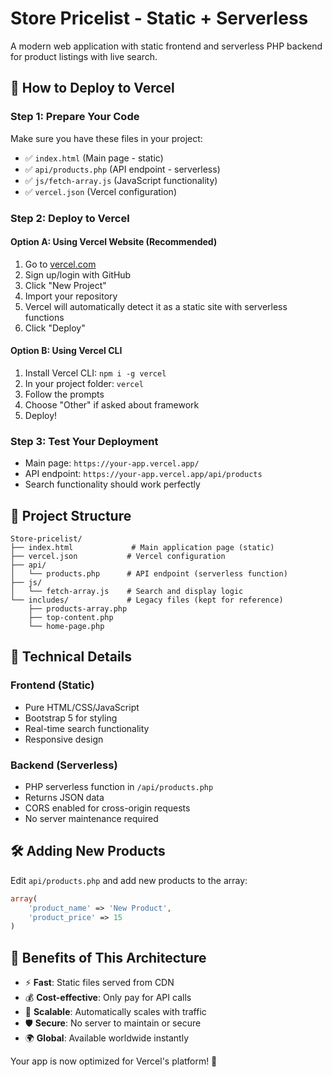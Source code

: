 # Store Pricelist - Static + Serverless

A modern web application with static frontend and serverless PHP backend for product listings with live search.

## 🚀 How to Deploy to Vercel

### Step 1: Prepare Your Code
Make sure you have these files in your project:
- ✅ `index.html` (Main page - static)
- ✅ `api/products.php` (API endpoint - serverless)
- ✅ `js/fetch-array.js` (JavaScript functionality)
- ✅ `vercel.json` (Vercel configuration)

### Step 2: Deploy to Vercel

#### Option A: Using Vercel Website (Recommended)
1. Go to [vercel.com](https://vercel.com)
2. Sign up/login with GitHub
3. Click "New Project"
4. Import your repository
5. Vercel will automatically detect it as a static site with serverless functions
6. Click "Deploy"

#### Option B: Using Vercel CLI
1. Install Vercel CLI: `npm i -g vercel`
2. In your project folder: `vercel`
3. Follow the prompts
4. Choose "Other" if asked about framework
5. Deploy!

### Step 3: Test Your Deployment
- Main page: `https://your-app.vercel.app/`
- API endpoint: `https://your-app.vercel.app/api/products`
- Search functionality should work perfectly

## 📁 Project Structure
```
Store-pricelist/
├── index.html             # Main application page (static)
├── vercel.json           # Vercel configuration
├── api/
│   └── products.php      # API endpoint (serverless function)
├── js/
│   └── fetch-array.js    # Search and display logic
└── includes/             # Legacy files (kept for reference)
    ├── products-array.php
    ├── top-content.php
    └── home-page.php
```

## 🔧 Technical Details

### Frontend (Static)
- Pure HTML/CSS/JavaScript
- Bootstrap 5 for styling
- Real-time search functionality
- Responsive design

### Backend (Serverless)
- PHP serverless function in `/api/products.php`
- Returns JSON data
- CORS enabled for cross-origin requests
- No server maintenance required

## 🛠️ Adding New Products
Edit `api/products.php` and add new products to the array:
```php
array(
    'product_name' => 'New Product',
    'product_price' => 15
)
```

## 🌟 Benefits of This Architecture
- ⚡ **Fast**: Static files served from CDN
- 💰 **Cost-effective**: Only pay for API calls
- 🔄 **Scalable**: Automatically scales with traffic
- 🛡️ **Secure**: No server to maintain or secure
- 🌍 **Global**: Available worldwide instantly

Your app is now optimized for Vercel's platform! 🚀 
